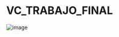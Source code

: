 # VC_TRABAJO_FINAL
![image](https://github.com/user-attachments/assets/03b6b29b-b5fe-4e00-b209-f4a14c0314fd)


